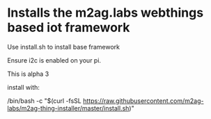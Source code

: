 # Installs the m2ag.labs webthings based iot framework

Use install.sh to install base framework

Ensure i2c is enabled on your pi.

This is alpha 3

install with:

/bin/bash -c "$(curl -fsSL https://raw.githubusercontent.com/m2ag-labs/m2ag-thing-installer/master/install.sh)"
